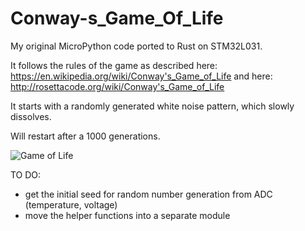# Conway-s_Game_Of_Life

My original MicroPython code ported to Rust on STM32L031.

It follows the rules of the game as described here: https://en.wikipedia.org/wiki/Conway's_Game_of_Life
and here: http://rosettacode.org/wiki/Conway's_Game_of_Life

It starts with a randomly generated white noise pattern, which slowly dissolves.

Will restart after a 1000 generations.

![Game of Life](conway_L0.gif)

TO DO: 

* get the initial seed for random number generation from ADC (temperature, voltage)
* move the helper functions into a separate module 


